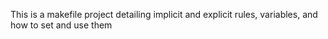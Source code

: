 This is a makefile project detailing implicit and explicit rules, variables, and how to set and use them
